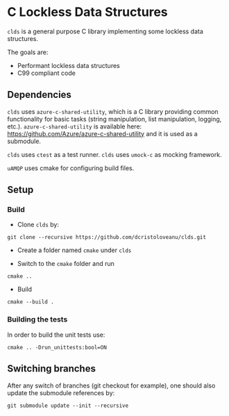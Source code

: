 # C Lockless Data Structures

`clds` is a general purpose C library implementing some lockless data structures.

The goals are:

- Performant lockless data structures
- C99 compliant code

## Dependencies

`clds` uses `azure-c-shared-utility`, which is a C library providing common functionality for basic tasks (string manipulation, list manipulation, logging, etc.).
`azure-c-shared-utility` is available here: https://github.com/Azure/azure-c-shared-utility and it is used as a submodule.

`clds` uses `ctest` as a test runner.
`clds` uses `umock-c` as mocking framework.

`uAMQP` uses cmake for configuring build files.

## Setup

### Build

- Clone `clds` by:

```
git clone --recursive https://github.com/dcristoloveanu/clds.git
```

- Create a folder named `cmake` under `clds`

- Switch to the `cmake` folder and run

```
cmake ..
```

- Build

```
cmake --build .
```

### Building the tests

In order to build the unit tests use:

```
cmake .. -Drun_unittests:bool=ON
```

## Switching branches

After any switch of branches (git checkout for example), one should also update the submodule references by:

```
git submodule update --init --recursive
```
